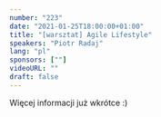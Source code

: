 ```yaml
---
number: "223"
date: "2021-01-25T18:00:00+01:00"
title: "[warsztat] Agile Lifestyle"
speakers: "Piotr Radaj"
lang: "pl"
sponsors: [""]
videoURL: ""
draft: false
---
```


Więcej informacji już wkrótce :)


